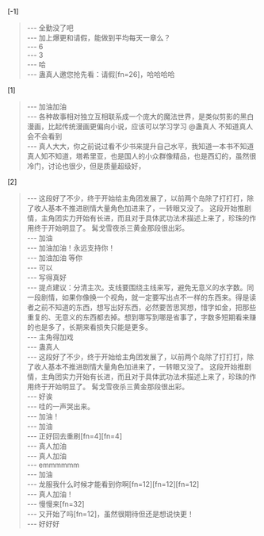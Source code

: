 
[-1] 
>--- 全勤没了吧<br>
>--- 加上爆更和请假，能做到平均每天一章么？<br>
>--- 6<br>
>--- 3<br>
>--- 哈<br>
>--- 蛊真人邀您抢先看：请假[fn=26]，哈哈哈哈<br>

[1] 
>--- 加油加油<br>
>--- 各种故事相对独立互相联系成一个庞大的魔法世界，是类似剪影的黑白漫画，比起传统漫画更偏向小说，应该可以学习学习   @蛊真人  不知道真人会不会看到<br>
>--- 真人大大，你之前说过看不少书来提升自己水平，我知道一本书不知道真人知不知道，塔希里亚，也是国人的小众群像精品，也是西幻的，虽然很冷门，讨论也很少，但是质量超级好，<br>

[2] 
>--- 这段好了不少，终于开始给主角团发展了，以前两个岛除了打打打，除了收人基本不推进剧情大量角色加进来了，一转眼又没了。
这段开始推剧情，主角团实力开始有长进，而且对于具体武功法术描述上来了，珍珠的作用终于开始明显了。
髯戈雪夜杀三黄金那段很出彩。<br>
>--- 加油<br>
>--- 加油加油！永远支持你！<br>
>--- 加油加油   等你<br>
>--- 可以<br>
>--- 写得真好<br>
>--- 提点建议：分清主次。支线要围绕主线来写，避免无意义的水字数。同一段剧情，如果你像换一个视角，就一定要写出点不一样的东西来。得是读者之前不知道的东西，想写出好东西，必然要苦思冥想，惜字如金，把那些重复的、无意义的东西都去掉。想到哪写到哪是省事了，字数多短期看来赚的也是多了，长期来看损失只能是更多。<br>
>--- 主角得加戏<br>
>--- 蛊真人<br>
>--- 这段好了不少，终于开始给主角团发展了，以前两个岛除了打打打，除了收人基本不推进剧情大量角色加进来了，一转眼又没了。
这段开始推剧情，主角团实力开始有长进，而且对于具体武功法术描述上来了，珍珠的作用终于开始明显了。
髯戈雪夜杀三黄金那段很出彩。<br>
>--- 好诶<br>
>--- 哇的一声哭出来。<br>
>--- 加油！<br>
>--- 加油<br>
>--- 正好回去重刷[fn=4][fn=4]<br>
>--- 真人加油<br>
>--- 真人加油<br>
>--- emmmmmm<br>
>--- 加油<br>
>--- 龙服我什么时候才能看到你啊[fn=12][fn=12][fn=12]<br>
>--- 真人加油！<br>
>--- 慢慢来[fn=32]<br>
>--- 又开始了吗[fn=12]，虽然很期待但还是想说快更！<br>
>--- 好好好<br>
